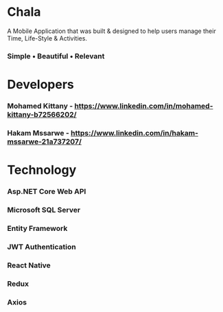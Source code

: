 # Chala

A Mobile Application that was built & designed to help users manage their Time, Life-Style & Activities.

### Simple • Beautiful • Relevant

# Developers

### Mohamed Kittany - https://www.linkedin.com/in/mohamed-kittany-b72566202/

### Hakam Mssarwe - https://www.linkedin.com/in/hakam-mssarwe-21a737207/

# Technology

### Asp.NET Core Web API

### Microsoft SQL Server

### Entity Framework

### JWT Authentication

### React Native

### Redux

### Axios
